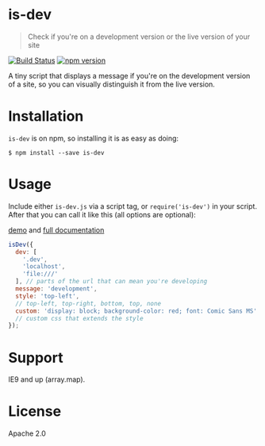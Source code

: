 # is-dev

> Check if you're on a development version or the live version of your site

[![Build Status](https://travis-ci.org/Haroenv/is-dev.svg?branch=gh-pages)](https://travis-ci.org/Haroenv/is-dev)
[![npm version](https://badge.fury.io/js/is-dev.svg)](https://yarnpkg.com/en/package/is-dev)

A tiny script that displays a message if you're on the development version of a site, so you can visually distinguish it from the live version.

# Installation

`is-dev` is on npm, so installing it is as easy as doing:

```
$ npm install --save is-dev
```

# Usage

Include either `is-dev.js` via a script tag, or `require('is-dev')` in your script. After that you can call it like this (all options are optional):

[demo](https://haroen.me/is-dev/) and [full documentation](https://haroen.me/is-dev/doc/)

```js
isDev({
  dev: [
    '.dev',
    'localhost',
    'file:///'
  ], // parts of the url that can mean you're developing
  message: 'development',
  style: 'top-left',
  // top-left, top-right, bottom, top, none
  custom: 'display: block; background-color: red; font: Comic Sans MS'
  // custom css that extends the style
});
```

# Support

IE9 and up (array.map).

# License

Apache 2.0
